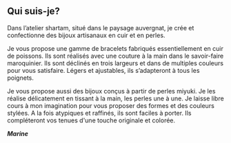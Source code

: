## Qui suis-je?

Dans l’atelier shartam, situé dans le paysage auvergnat, je crée et confectionne des bijoux artisanaux en cuir et en perles. 

Je vous propose une gamme de bracelets fabriqués essentiellement en cuir de poissons.
Ils sont réalisés  avec une couture à la main dans le savoir-faire maroquinier.
Ils sont déclinés en trois largeurs et dans de multiples couleurs pour vous satisfaire.
Légers et ajustables, ils s’adapteront à tous les poignets.

Je vous propose aussi des bijoux conçus à partir de perles miyuki. Je les réalise délicatement en tissant à la main, les perles une à une.
Je laisse libre cours à mon imagination pour vous proposer des formes et des couleurs stylées. 
A la fois atypiques et raffinés, ils sont faciles à porter. Ils compléteront vos tenues d'une touche originale et colorée.



__*Marine*__